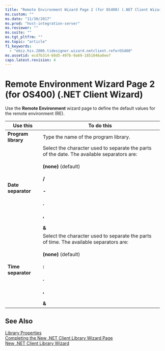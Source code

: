 ```yaml
---
title: "Remote Environment Wizard Page 2 (for OS400) (.NET Client Wizard)1 | Microsoft Docs"
ms.custom: ""
ms.date: "11/30/2017"
ms.prod: "host-integration-server"
ms.reviewer: ""
ms.suite: ""
ms.tgt_pltfrm: ""
ms.topic: "article"
f1_keywords: 
  - "ebiz.his.2006.tidesigner.wizard.netclient.reforOS400"
ms.assetid: ecd7b314-68d5-497b-9a69-1851046a0ee7
caps.latest.revision: 4
---
```

# Remote Environment Wizard Page 2 (for OS400) (.NET Client Wizard)
Use the **Remote Environment** wizard page to define the default values for the remote environment (RE).  
  
|Use this|To do this|  
|--------------|----------------|  
|**Program library**|Type the name of the program library.|  
|**Date separator**|Select the character used to separate the parts of the date. The available separators are:<br /><br /> **(none)** (default)<br /><br /> **/**<br /><br /> **-**<br /><br /> **.**<br /><br /> **,**<br /><br /> **&**|  
|**Time separator**|Select the character used to separate the parts of time. The available separators are:<br /><br /> **(none)** (default)<br /><br /> **:**<br /><br /> **.**<br /><br /> **,**<br /><br /> **&**|  
  
## See Also  
 [Library Properties](../HIS2010/library-properties1.md)   
 [Completing the New .NET Client Library Wizard Page](../HIS2010/completing-the-new-net-client-library-wizard-page1.md)   
 [New .NET Client Library Wizard](../HIS2010/new-net-client-library-wizard2.md)